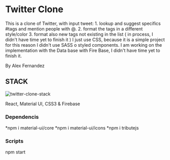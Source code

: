 # Twitter Clone 
This is a clone of Twitter, with input tweet:
    1. lookup and suggest specifics #tags and mention people with @.
    2. format the tags in a different style/color
    3. format also new tags not existing in the list ( in process, I didn't have time yet to finish it )
I just use CSS, because it is a simple project for this reason I didn't use SASS o styled components.
I am working on the implementation with the Data base with Fire Base, I didn't have time yet to finish it.

By Alex Fernandez 

## STACK 
![twitter-clone-stack](https://user-images.githubusercontent.com/29735491/147920795-0f3ceaf8-b013-41c3-8ad5-90b923cb33c9.PNG)

React, Material UI, CSS3 & Firebase

### Dependencis

*npm i material-ui/core
*npm i material-ui/icons
*npm i tributejs

### Scripts

npm start
